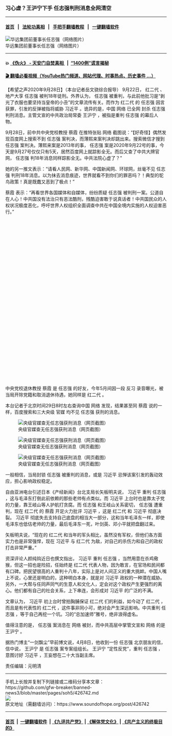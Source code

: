 ### 习心虚？王沪宁下手 任志强判刑消息全网清空
------------------------

#### [首页](https://github.com/gfw-breaker/banned-news3/blob/master/README.md) &nbsp;&nbsp;|&nbsp;&nbsp; [法轮功真相](https://github.com/begood0513/basic/blob/master/README.md)  &nbsp;&nbsp;|&nbsp;&nbsp; [手把手翻墙教程](https://github.com/gfw-breaker/guides/wiki)  &nbsp;&nbsp;|&nbsp;&nbsp; [一键翻墙软件](https://github.com/gfw-breaker/nogfw/blob/master/README.md)  



<div><img alt="华远集团前董事长任志强（网络图片）" src="https://img.soundofhope.org/2020-09/69f81fcf-55e0-4e6c-a1b2-9ac0bb99f1f6-1600905939569.jpeg"/>
<br/><figcaption class="caption">
 华远集团前董事长任志强（网络图片）
</figcaption></div><hr/>

#### 💥 [《伪火》 - 天安门自焚真相 ](http://158.247.195.190:10000/videos/blog/weihuo.html)&nbsp; |&nbsp; [“1400例”谎言揭秘  ](http://158.247.195.190:10000/videos/blog/jiexi1400.html)

#### [ 🎬  翻墙必看视频（YouTube热门频道、网站代理、时事热点、历史事件 ...）](https://github.com/gfw-breaker/links/blob/master/banned.md)

<div><div class="Content__Wrapper sc-1bvya0-0 grZQxZ">
 <p class="meta-top">
  <span class="meta">
   【希望之声2020年9月28日】（本台记者岳文骁综合报导）
  </span>
  9月22日，
  <ok href="/term/9445">
   红二代
  </ok>
  、地产大享
  <ok href="/term/18087">
   任志强
  </ok>
  被判18年徒刑。外界认为，
  <ok href="/term/18087">
   任志强
  </ok>
  被重判，与此前他批习是“剥光了衣服也要坚持当皇帝的小丑”的文章流传有关。而作为
  <ok href="/term/9445">
   红二代
  </ok>
  的
  <ok href="/term/18087">
   任志强
  </ok>
  因言获罪，引发的反弹被指将威胁
  <ok href="/term/1063">
   习近平
  </ok>
  。诡异的是，中国
  <ok href="/term/1231">
   网络
  </ok>
  已全网
  <ok href="/term/25124">
   封杀
  </ok>
  <ok href="/term/18087">
   任志强
  </ok>
  判刑消息。主管文宣的中共政治局常委
  <ok href="/term/2540">
   王沪宁
  </ok>
  ，被指是重判
  <ok href="/term/18087">
   任志强
  </ok>
  的幕后人物。
 </p>
 <p>
  9月28日，前中共中央党校教授
  <ok href="/term/295875">
   蔡霞
  </ok>
  在推特张贴
  <ok href="/term/1231">
   网络
  </ok>
  截图说：“【好奇怪】偶然发现百度网上搜索不到
  <ok href="/term/18087">
   任志强
  </ok>
  案判决，而薄熙来案判决却跳出来。搜索微信才搜到
  <ok href="/term/18087">
   任志强
  </ok>
  案判决。薄熙来案是2013年的事，
  <ok href="/term/18087">
   任志强
  </ok>
  案是2020年9月22号的事，今天是9月27号仅仅只有5天，居然百度网上就踪影全无。而后又查了中共大牌官网，
  <ok href="/term/18087">
   任志强
  </ok>
  判18年消息同样踪影全无。中共法院心虚了？”
 </p>
 <div class="AD_Embed__Wrap-sc-1xslmin-0 igMuqX module desktop">
  <div>
  </div>
 </div>
 <p>
  她的另一推文表示：“请看人民网、新华网、中国新闻网、环球网，丝毫不见
  <ok href="/term/18087">
   任志强
  </ok>
  判刑18年消息。以为抹去消息痕迹，世界就看不到你们的罪恶吗？！典型的鸵鸟政策！真是既蠢又恶到了极点！”
 </p>
 <p>
  <ok href="/term/295875">
   蔡霞
  </ok>
  表示：“再看世界各国媒体和自媒体，纷纷质疑
  <ok href="/term/18087">
   任志强
  </ok>
  被判刑一案。公道自在人心！中共国没有法治只有恶法酷刑，残酷迫害敢于说真话者！中共国民众的人权状况极度恶化，呼吁世界人权组织全面调查中共在中国全境内实施的人权迫害恶行。”
 </p>
 <div class="soh-embed">
  <div class="soh-embed-inner">
   <div class="iframely-embed" style="max-width: 550px;">
    <div class="iframely-responsive" style="padding-bottom: 100%;">
    </div>
   </div>
  </div>
 </div>
 <p>
  中央党校退休教授
  <ok href="/term/295875">
   蔡霞
  </ok>
  是
  <ok href="/term/18087">
   任志强
  </ok>
  的好友，今年5月间因一段
  <ok href="/term/9024">
   反习
  </ok>
  录音曝光，被当局开除党籍和取消退休待遇，她同样是
  <ok href="/term/9445">
   红二代
  </ok>
  。
 </p>
 <p>
  本台记者于北京时间29日8时左右查询中国
  <ok href="/term/1231">
   网络
  </ok>
  发现，结果甚至同
  <ok href="/term/295875">
   蔡霞
  </ok>
  说的一样，百度搜索和三大央级
  <ok href="/term/13677">
   官媒
  </ok>
  均不见
  <ok href="/term/18087">
   任志强
  </ok>
  获刑的消息。
 </p>
 <figure class="OImage__StyledFigure-sc-1lfley0-0 hHSfVg">
  <img alt="央级官媒查无任志强获刑消息（网页截图）" src="https://img.soundofhope.org/2020-09/1601337147507.jpg"/>
  <br/><figcaption>
   央级官媒查无任志强获刑消息（网页截图）
  </figcaption>
 </figure>
 <figure class="OImage__StyledFigure-sc-1lfley0-0 hHSfVg">
  <img alt="央级官媒查无任志强获刑消息（网页截图）" src="https://img.soundofhope.org/2020-09/1601337214505.jpg"/>
  <br/><figcaption>
   央级官媒查无任志强获刑消息（网页截图）
  </figcaption>
 </figure>
 <figure class="OImage__StyledFigure-sc-1lfley0-0 hHSfVg">
  <img alt="央级官媒查无任志强获刑消息（网页截图）" src="https://img.soundofhope.org/2020-09/1601337247110.jpg"/>
  <br/><figcaption>
   央级官媒查无任志强获刑消息（网页截图）
  </figcaption>
 </figure>
 <p>
  一般相信，当局封锁
  <ok href="/term/18087">
   任志强
  </ok>
  被重判的消息，或是
  <ok href="/term/1063">
   习近平
  </ok>
  忌惮该案引发的轰动效应，担心影响政权稳定。
 </p>
 <p>
  自由亚洲电台引述日本《产经新闻》台北支局长矢板明夫说，
  <ok href="/term/1063">
   习近平
  </ok>
  重判
  <ok href="/term/18087">
   任志强
  </ok>
  ，这与毛泽东打倒此前依赖的那些老帅有点类似。而
  <ok href="/term/1063">
   习近平
  </ok>
  上台时也是靠太子党的力量，靠王岐山等人护航打贪腐。而
  <ok href="/term/18087">
   任志强
  </ok>
  和王岐山关系密切，
  <ok href="/term/18087">
   任志强
  </ok>
  遭重判，现在
  <ok href="/term/9445">
   红二代
  </ok>
  的
  <ok href="/term/295875">
   蔡霞
  </ok>
  开足火力批评
  <ok href="/term/1063">
   习近平
  </ok>
  ，这是
  <ok href="/term/9445">
   红二代
  </ok>
  和
  <ok href="/term/1063">
   习近平
  </ok>
  彻底决裂。
  <ok href="/term/1063">
   习近平
  </ok>
  彻底失去支持自己底盘的相当大一部分，这和当年毛泽东一样，即使毛泽东也低估老帅的力量，最后毛泽东一死，叶剑英、邓小平就把盘翻过来。
 </p>
 <p>
  矢板明夫说，“现在的
  <ok href="/term/9445">
   红二代
  </ok>
  和当年的军头相比，虽然没有军权，但他们各方面实力也是非常强悍，现在
  <ok href="/term/1063">
   习近平
  </ok>
  与
  <ok href="/term/9445">
   红二代
  </ok>
  为敌，对自己的杀伤力和自己的政权打击非常严重。”
 </p>
 <p>
  资深评论人颜纯钩近日也撰文指出，
  <ok href="/term/1063">
   习近平
  </ok>
  重判
  <ok href="/term/18087">
   任志强
  </ok>
  ，当然用意在杀鸡儆猴，但这一招也是险招，任始终是
  <ok href="/term/9445">
   红二代
  </ok>
  代表人物，因为敢言，在官场和民间都有口碑。把民望很高的人重判十八年，实际上是对人间正义的重大挑衅。中国人嘴上不说，心里还是明白的，这种明白本身，就是对
  <ok href="/term/1063">
   习近平
  </ok>
  政权的一种潜在威胁。另外，一大帮与任同声同气的生意人和文化人，定会对这个政权产生更强烈的离心。他们都有自己的社会关系，上下串连，会形成对
  <ok href="/term/1063">
   习近平
  </ok>
  的广泛的不满。
 </p>
 <p>
  文章认为，
  <ok href="/term/1063">
   习近平
  </ok>
  初上台时曾拍胸脯保证
  <ok href="/term/9445">
   红二代
  </ok>
  们的利益，如今动了
  <ok href="/term/9445">
   红二代
  </ok>
  ，而且是有代表性的
  <ok href="/term/9445">
   红二代
  </ok>
  ，这件事非同小可，绝对会产生深远影响。中共重判
  <ok href="/term/18087">
   任志强
  </ok>
  ，等于自己再挖一个坑。习的“总加速师”雅号，绝非浪得虚名。
 </p>
 <p>
  值得注意的是，
  <ok href="/term/18087">
   任志强
  </ok>
  案消息在
  <ok href="/term/1231">
   网络
  </ok>
  被封，而中共高层中掌管文宣和
  <ok href="/term/1231">
   网络
  </ok>
  的是
  <ok href="/term/2540">
   王沪宁
  </ok>
  。
 </p>
 <p>
  据热门博主“一剑飘尘”早前博文说，4月8日，他收到一份
  <ok href="/term/18087">
   任志强
  </ok>
  北京朋友的信，信中说，
  <ok href="/term/2540">
   王沪宁
  </ok>
  是
  <ok href="/term/18087">
   任志强
  </ok>
  案专案组组长。
  <ok href="/term/2540">
   王沪宁
  </ok>
  “定性反党”，重判
  <ok href="/term/18087">
   任志强
  </ok>
  ，意图讨好
  <ok href="/term/1063">
   习近平
  </ok>
  ，王妄想在二十大当副主席。
 </p>
 <p class="meta-btm">
  责任编辑：元明清
 </p>
</div>
</div>
<hr/>
手机上长按并复制下列链接或二维码分享本文章：<br/>
https://github.com/gfw-breaker/banned-news3/blob/master/pages/soh5/426742.md <br/>
<a href='https://github.com/gfw-breaker/banned-news3/blob/master/pages/soh5/426742.md'><img src='https://github.com/gfw-breaker/banned-news3/blob/master/pages/soh5/426742.md.png'/></a> <br/>
原文地址（需翻墙访问）：https://www.soundofhope.org/post/426742


------------------------
#### [首页](https://github.com/gfw-breaker/banned-news3/blob/master/README.md) &nbsp;|&nbsp; [一键翻墙软件](https://github.com/gfw-breaker/nogfw/blob/master/README.md) &nbsp;| [《九评共产党》](https://github.com/gfw-breaker/9ping.md/blob/master/README.md#九评之一评共产党是什么) | [《解体党文化》](https://github.com/gfw-breaker/jtdwh.md/blob/master/README.md) | [《共产主义的终极目的》](https://github.com/gfw-breaker/gczydzjmd.md/blob/master/README.md)


<img src='http://gfw-breaker.win/banned-news3/pages/soh5/426742.md' width='0px' height='0px'/>
